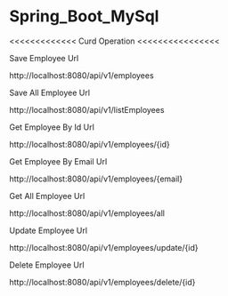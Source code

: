 # Spring_Boot_MySql

<<<<<<<<<<<<< Curd Operation <<<<<<<<<<<<<<<<

Save Employee Url

http://localhost:8080/api/v1/employees

Save All Employee Url

http://localhost:8080/api/v1/listEmployees

Get Employee By Id Url

http://localhost:8080/api/v1/employees/{id}

Get Employee By Email Url

http://localhost:8080/api/v1/employees/{email}

Get All Employee Url

http://localhost:8080/api/v1/employees/all

Update Employee Url

http://localhost:8080/api/v1/employees/update/{id}

Delete Employee Url

http://localhost:8080/api/v1/employees/delete/{id}


